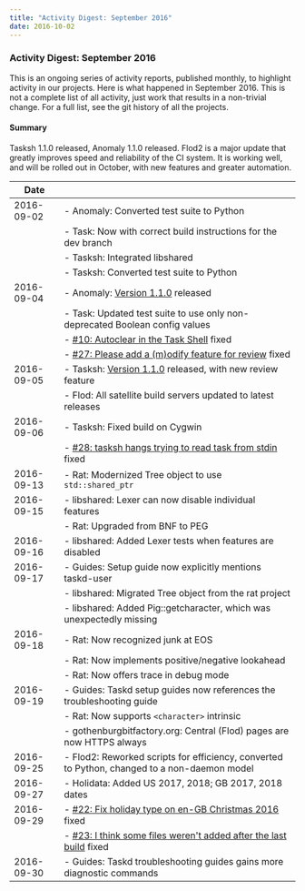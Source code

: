 ```yaml
---
title: "Activity Digest: September 2016"
date: 2016-10-02
---
```


### Activity Digest: September 2016 

This is an ongoing series of activity reports, published monthly, to highlight activity in our projects.
Here is what happened in September 2016. This is not a complete list of all activity, just work that results in a non-trivial change.
For a full list, see the git history of all the projects.

#### Summary

Tasksh 1.1.0 released, Anomaly 1.1.0 released.
Flod2 is a major update that greatly improves speed and reliability of the CI system.
It is working well, and will be rolled out in October, with new features and greater automation.

| Date       |                                                                                                                                    |
|------------|------------------------------------------------------------------------------------------------------------------------------------|
| 2016-09-02 | - Anomaly: Converted test suite to Python                                                                                          |
|            | - Task: Now with correct build instructions for the dev branch                                                                     |
|            | - Tasksh: Integrated libshared                                                                                                     |
|            | - Tasksh: Converted test suite to Python                                                                                           |
| 2016-09-04 | - Anomaly: [Version 1.1.0](https://github.com/GothenburgBitFactory/anomaly/releases/download/v1.1.0/anomaly-1.1.0.tar.gz) released |
|            | - Task: Updated test suite to use only non-deprecated Boolean config values                                                        |
|            | - [#10: Autoclear in the Task Shell](https://github.com/GothenburgBitFactory/taskshell/issues/10) fixed                            |
|            | - [#27: Please add a (m)odify feature for review](https://github.com/GothenburgBitFactory/taskshell/issues/27) fixed               |
| 2016-09-05 | - Tasksh: [Version 1.1.0](/news/news.20160905.2) released, with new review feature                                                 |
|            | - Flod: All satellite build servers updated to latest releases                                                                     |
| 2016-09-06 | - Tasksh: Fixed build on Cygwin                                                                                                    |
|            | - [#28: tasksh hangs trying to read task from stdin](https://github.com/GothenburgBitFactory/taskshell/issues/28) fixed            |
| 2016-09-13 | - Rat: Modernized Tree object to use `std::shared_ptr`                                                                             |
| 2016-09-15 | - libshared: Lexer can now disable individual features                                                                             |
|            | - Rat: Upgraded from BNF to PEG                                                                                                    |
| 2016-09-16 | - libshared: Added Lexer tests when features are disabled                                                                          |
| 2016-09-17 | - Guides: Setup guide now explicitly mentions taskd-user                                                                           |
|            | - libshared: Migrated Tree object from the rat project                                                                             |
|            | - libshared: Added Pig::getcharacter, which was unexpectedly missing                                                               |
| 2016-09-18 | - Rat: Now recognized junk at EOS                                                                                                  |
|            | - Rat: Now implements positive/negative lookahead                                                                                  |
|            | - Rat: Now offers trace in debug mode                                                                                              |
| 2016-09-19 | - Guides: Taskd setup guides now references the troubleshooting guide                                                              |
|            | - Rat: Now supports `<character>` intrinsic                                                                                        |
|            | - gothenburgbitfactory.org: Central (Flod) pages are now HTTPS always                                                              |
| 2016-09-25 | - Flod2: Reworked scripts for efficiency, converted to Python, changed to a non-daemon model                                       |
| 2016-09-27 | - Holidata: Added US 2017, 2018; GB 2017, 2018 dates                                                                               |
| 2016-09-29 | - [#22: Fix holiday type on en-GB Christmas 2016](https://github.com/GothenburgBitFactory/tw.org/issues/22) fixed                  |
|            | - [#23: I think some files weren\'t added after the last build](https://github.com/GothenburgBitFactory/tw.org/issues/23) fixed    |
| 2016-09-30 | - Guides: Taskd troubleshooting guides gains more diagnostic commands                                                              |
